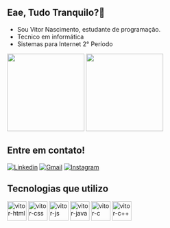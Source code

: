 ## Eae, Tudo Tranquilo?👋 

- Sou Vitor Nascimento, estudante de programação.
- Tecnico em informática
- Sistemas para Internet 2° Período

<div>
  <img height = "180cm" src="https://github-readme-stats.vercel.app/api?username=VitorSVNascimento&show_icons=true&theme=radical"/>
  <img height = "180cm" src="https://github-readme-stats.vercel.app/api/top-langs/?username=VitorSVNascimento&layout=compact&theme=radical"/>  
</div>

## Entre em contato!
[![Linkedin](https://img.shields.io/badge/LinkedIn-0077B5?style=for-the-badge&logo=linkedin&logoColor=white)](https://www.linkedin.com/in/vitor-samuel-9a57a6252)
[![Gmail](https://img.shields.io/badge/Gmail-D14836?style=for-the-badge&logo=gmail&logoColor=white)](mailto:vitorsamuel0808@gmail.com)
[![Instagram](https://img.shields.io/badge/Instagram-E4405F?style=for-the-badge&logo=instagram&logoColor=white)](https://www.instagram.com/vitor_n8/)

## Tecnologias que utilizo

<div>
  <img align="center" alt="vitor-html" height="45" widht="60" src="https://cdn.jsdelivr.net/gh/devicons/devicon/icons/html5/html5-original.svg" />
  <img align="center" alt="vitor-css" height="45" widht="60" src="https://cdn.jsdelivr.net/gh/devicons/devicon/icons/css3/css3-original.svg" />
  <img align="center" alt="vitor-js" height="45" widht="60" src="https://cdn.jsdelivr.net/gh/devicons/devicon/icons/javascript/javascript-original.svg" />
  <img align="center" alt="vitor-java" height="45" widht="60" src="https://cdn.jsdelivr.net/gh/devicons/devicon/icons/java/java-original.svg" />
  <img align="center" alt="vitor-c" height="45" widht="60" src="https://cdn.jsdelivr.net/gh/devicons/devicon/icons/c/c-original.svg" />
  <img align="center" alt="vitor-c++" height="45" widht="60" src="https://cdn.jsdelivr.net/gh/devicons/devicon/icons/cplusplus/cplusplus-original.svg" />
</div>

<!---


<!---
VitorSVNascimento/VitorSVNascimento is a ✨ special ✨ repository because its `README.md` (this file) appears on your GitHub profile.
You can click the Preview link to take a look at your changes.
--->
